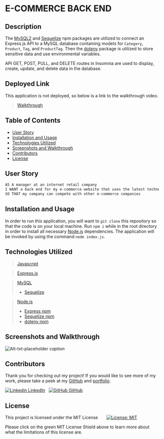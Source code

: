 
# E-COMMERCE BACK END

## Description

The [MySQL2](https://www.npmjs.com/package/mysql2) and [Sequelize](https://www.npmjs.com/package/sequelize) npm packages are utilized to connect an Express.js API to a MySQL database containing models for `Category`, `Product`, `Tag`, and `ProductTag`. Then the [dotenv](https://www.npmjs.com/package/dotenv) package is utilized to store sensitive data and use environmental variables.  

API GET, POST, PULL, and DELETE routes in Insomnia are used to display, create, update, and delete data in the database.


## Deployed Link

This application is not deployed, so below is a link to the walkthrough video.
> [Walkthrough](#screenshots-and-walkthrough)


## Table of Contents

- [User Story](#user-story)
- [Installation and Usage](#installation-and-usage)
- [Technologies Utilized](#technologies-utilized)
- [Screenshots and Walkthrough](#screenshots-and-walkthrough)
- [Contributors](#contributors)
- [License](#license)


## User Story

```md
AS A manager at an internet retail company
I WANT a back end for my e-commerce website that uses the latest technologies
SO THAT my company can compete with other e-commerce companies
```


## Installation and Usage

In order to run this application, you will want to `git clone` this repository so that the code is on your local machine. Run `npm i` while in the root directory in order to install all necessary [Node.js](https://nodejs.org/en/) dependencies. The application will be invoked by using the command `node index.js`.


## Technologies Utilized

> [Javascript](https://www.javascript.com/)

> [Express.js](https://expressjs.com/)

> [MySQL](https://www.mysql.com/)
> - [Sequelize](https://sequelize.org/)

> [Node.js](https://nodejs.org/en/)
> - [Express npm](https://www.npmjs.com/package/express)
> - [Sequelize npm](https://www.npmjs.com/package/sequelize)
> - [dotenv npm](https://www.npmjs.com/package/dotenv)


## Screenshots and Walkthrough

![Alt-txt-placeholder](path-placeholder)
*caption*
</br>

## Contributors

Thank you for checking out my project! If you would like to see more of my work, please take a peek at my [GitHub](https://github.com/anitachengalva/) and [portfolio](http://anitachengalva.github.io/portfolio).

[![Linkedin](https://i.stack.imgur.com/gVE0j.png) LinkedIn](https://www.linkedin.com/anitachengalva)
&nbsp;
[![GitHub](https://i.stack.imgur.com/tskMh.png) GitHub](https://github.com/anitachengalva)


## License

This project is licensed under the MIT License &nbsp; &nbsp; &nbsp; [![License: MIT](https://img.shields.io/badge/License-MIT-green.svg)](https://choosealicense.com/licenses/mit/)

Please click on the green MIT License Shield above to learn more about what the limitations of this license are.